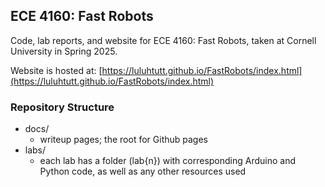 ## ECE 4160: Fast Robots

Code, lab reports, and website for ECE 4160: Fast Robots, taken at Cornell University in Spring 2025.

Website is hosted at: [https://luluhtutt.github.io/FastRobots/index.html](https://luluhtutt.github.io/FastRobots/index.html)

### Repository Structure
* docs/
  * writeup pages; the root for Github pages
* labs/
  * each lab has a folder (lab{n}) with corresponding Arduino and Python code, as well as any other resources used
